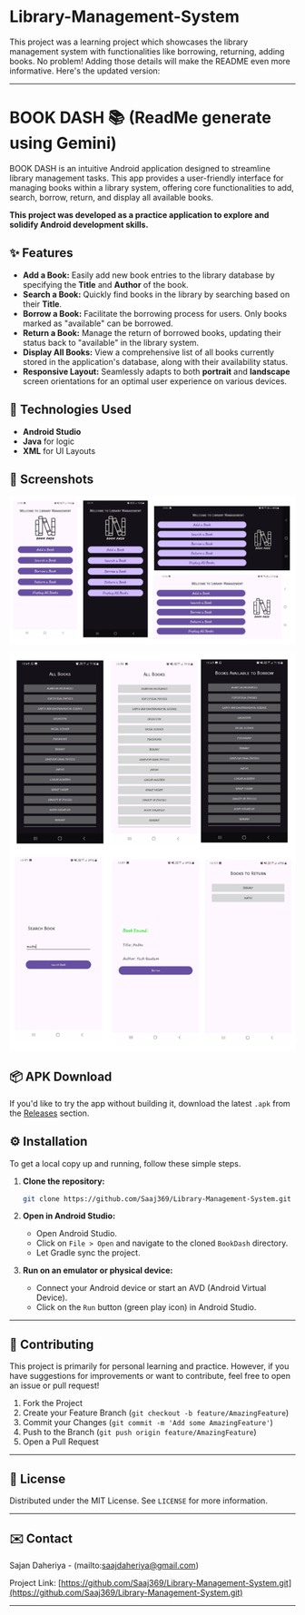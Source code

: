 # Library-Management-System
This project was a learning project which showcases the library management system with functionalities like borrowing, returning, adding books.
No problem\! Adding those details will make the README even more informative. Here's the updated version:

-----

# BOOK DASH 📚 (ReadMe generate using Gemini)

BOOK DASH is an intuitive Android application designed to streamline library management tasks. This app provides a user-friendly interface for managing books within a library system, offering core functionalities to add, search, borrow, return, and display all available books.

**This project was developed as a practice application to explore and solidify Android development skills.**

## ✨ Features

  * **Add a Book:** Easily add new book entries to the library database by specifying the **Title** and **Author** of the book.
  * **Search a Book:** Quickly find books in the library by searching based on their **Title**.
  * **Borrow a Book:** Facilitate the borrowing process for users. Only books marked as "available" can be borrowed.
  * **Return a Book:** Manage the return of borrowed books, updating their status back to "available" in the library system.
  * **Display All Books:** View a comprehensive list of all books currently stored in the application's database, along with their availability status.
  * **Responsive Layout:** Seamlessly adapts to both **portrait** and **landscape** screen orientations for an optimal user experience on various devices.

## 🚀 Technologies Used

  * **Android Studio**
  * **Java** for logic
  * **XML** for UI Layouts

## 📱 Screenshots
![Main page of the app](screenshots/main_page.png)

![Functionalities of the app](screenshots/functionalities.png)

## 📦 APK Download

If you'd like to try the app without building it, download the latest `.apk` from the [Releases](https://github.com/Saaj369/Library-Management-System/releases) section.

## ⚙️ Installation

To get a local copy up and running, follow these simple steps.

1.  **Clone the repository:**

    ```bash
    git clone https://github.com/Saaj369/Library-Management-System.git
    ```

2.  **Open in Android Studio:**

      * Open Android Studio.
      * Click on `File > Open` and navigate to the cloned `BookDash` directory.
      * Let Gradle sync the project.

3.  **Run on an emulator or physical device:**

      * Connect your Android device or start an AVD (Android Virtual Device).
      * Click on the `Run` button (green play icon) in Android Studio.

-----

## 🤝 Contributing

This project is primarily for personal learning and practice. However, if you have suggestions for improvements or want to contribute, feel free to open an issue or pull request\!

1.  Fork the Project
2.  Create your Feature Branch (`git checkout -b feature/AmazingFeature`)
3.  Commit your Changes (`git commit -m 'Add some AmazingFeature'`)
4.  Push to the Branch (`git push origin feature/AmazingFeature`)
5.  Open a Pull Request

-----

## 📄 License

Distributed under the MIT License. See `LICENSE` for more information.

-----

## ✉️ Contact

Sajan Daheriya - (mailto:saajdaheriya@gmail.com)

Project Link: [https://github.com/Saaj369/Library-Management-System.git](https://github.com/Saaj369/Library-Management-System.git)

-----
